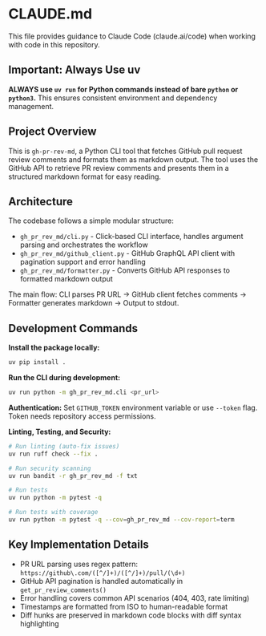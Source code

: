 # CLAUDE.md

This file provides guidance to Claude Code (claude.ai/code) when working with code in this repository.

## Important: Always Use uv

**ALWAYS use `uv run` for Python commands instead of bare `python` or `python3`.**
This ensures consistent environment and dependency management.

## Project Overview

This is `gh-pr-rev-md`, a Python CLI tool that fetches GitHub pull request review comments and formats them as markdown output. The tool uses the GitHub API to retrieve PR review comments and presents them in a structured markdown format for easy reading.

## Architecture

The codebase follows a simple modular structure:

- `gh_pr_rev_md/cli.py` - Click-based CLI interface, handles argument parsing and orchestrates the workflow
- `gh_pr_rev_md/github_client.py` - GitHub GraphQL API client with pagination support and error handling
- `gh_pr_rev_md/formatter.py` - Converts GitHub API responses to formatted markdown output

The main flow: CLI parses PR URL → GitHub client fetches comments → Formatter generates markdown → Output to stdout.

## Development Commands

**Install the package locally:**
```bash
uv pip install .
```

**Run the CLI during development:**
```bash
uv run python -m gh_pr_rev_md.cli <pr_url>
```

**Authentication:**
Set `GITHUB_TOKEN` environment variable or use `--token` flag. Token needs repository access permissions.

**Linting, Testing, and Security:**
```bash
# Run linting (auto-fix issues)
uv run ruff check --fix .

# Run security scanning
uv run bandit -r gh_pr_rev_md -f txt

# Run tests
uv run python -m pytest -q

# Run tests with coverage
uv run python -m pytest -q --cov=gh_pr_rev_md --cov-report=term
```

## Key Implementation Details

- PR URL parsing uses regex pattern: `https://github\.com/([^/]+)/([^/]+)/pull/(\d+)`
- GitHub API pagination is handled automatically in `get_pr_review_comments()`
- Error handling covers common API scenarios (404, 403, rate limiting)
- Timestamps are formatted from ISO to human-readable format
- Diff hunks are preserved in markdown code blocks with diff syntax highlighting